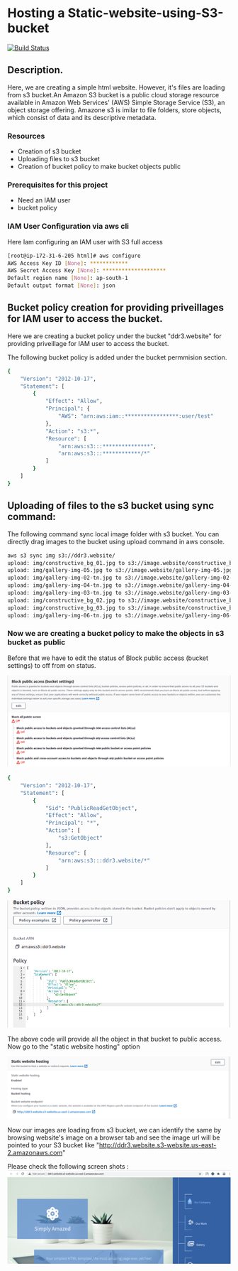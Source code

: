 # Hosting a Static-website-using-S3-bucket



[![Build Status](https://travis-ci.org/joemccann/dillinger.svg?branch=master)](https://travis-ci.org/joemccann/dillinger)

## Description.
Here, we are creating a simple html website. However, it's files are loading from s3 bucket.An Amazon S3 bucket is a public cloud storage resource available in Amazon Web Services' (AWS) Simple Storage Service (S3), an object storage offering. Amazone s3 is imilar to file folders, store objects, which consist of data and its descriptive metadata.
### Resources
- Creation of s3 bucket
- Uploading files to s3 bucket
- Creation of bucket policy to make bucket objects public

### Prerequisites for this project

- Need an IAM user
- bucket policy

### IAM User Configuration via aws cli

Here Iam configuring an IAM user with S3 full access
```sh
[root@ip-172-31-6-205 html]# aws configure
AWS Access Key ID [None]: ************
AWS Secret Access Key [None]: ********************
Default region name [None]: ap-south-1
Default output format [None]: json
```
## Bucket policy creation for providing priveillages for IAM user to access the bucket.
Here we are creating a bucket policy under the bucket "ddr3.website" for providing priveillage for IAM user to access the bucket.

The following bucket policy is added under the bucket permmision section.
```sh
{
    "Version": "2012-10-17",
    "Statement": [
        {
            "Effect": "Allow",
            "Principal": {
                "AWS": "arn:aws:iam::*****************:user/test"
            },
            "Action": "s3:*",
            "Resource": [
                "arn:aws:s3:::***************",
                "arn:aws:s3:::************/*"
            ]
        }
    ]
}
```


## Uploading of files to the s3 bucket using sync command:
The following command sync local image folder with s3 bucket. You can directly drag images to the bucket using upload command in aws console.


```sh
aws s3 sync img s3://ddr3.website/
upload: img/constructive_bg_01.jpg to s3://image.website/constructive_bg_01.jpg
upload: img/gallery-img-05.jpg to s3://image.website/gallery-img-05.jpg
upload: img/gallery-img-02-tn.jpg to s3://image.website/gallery-img-02-tn.jpg
upload: img/gallery-img-04-tn.jpg to s3://image.website/gallery-img-04-tn.jpg
upload: img/gallery-img-03-tn.jpg to s3://image.website/gallery-img-03-tn.jpg
upload: img/constructive_bg_02.jpg to s3://image.website/constructive_bg_02.jpg
upload: img/constructive_bg_03.jpg to s3://image.website/constructive_bg_03.jpg
upload: img/gallery-img-06-tn.jpg to s3://image.website/gallery-img-06-tn.jpg
```

### Now we are creating a bucket policy to make the objects in s3 bucket as public
Before that we have to edit the status of Block public access (bucket settings) to off from on status.

![alt text](https://github.com/rony-james/Static-website-using-S3-bucket/blob/main/ddr1.png?raw=true)



```sh
{
    "Version": "2012-10-17",
    "Statement": [
        {
            "Sid": "PublicReadGetObject",
            "Effect": "Allow",
            "Principal": "*",
            "Action": [
                "s3:GetObject"
            ],
            "Resource": [
                "arn:aws:s3:::ddr3.website/*"
            ]
        }
    ]
}
```
![alt text](https://github.com/rony-james/Static-website-using-S3-bucket/blob/main/ddr2.png?raw=true)

The above code will provide all the object in that bucket to public access.
Now go to the "static website hosting" option

![alt text](https://github.com/rony-james/Static-website-using-S3-bucket/blob/main/ddr4.png?raw=true)

Now our images are loading from s3 bucket, we can identify the same by browsing website's image on a browser tab and see the image url will be pointed to your S3 bucket like "http://ddr3.website.s3-website.us-east-2.amazonaws.com"

Please check the following screen shots :
![alt text](https://github.com/rony-james/Static-website-using-S3-bucket/blob/main/ddr3.png?raw=true)


